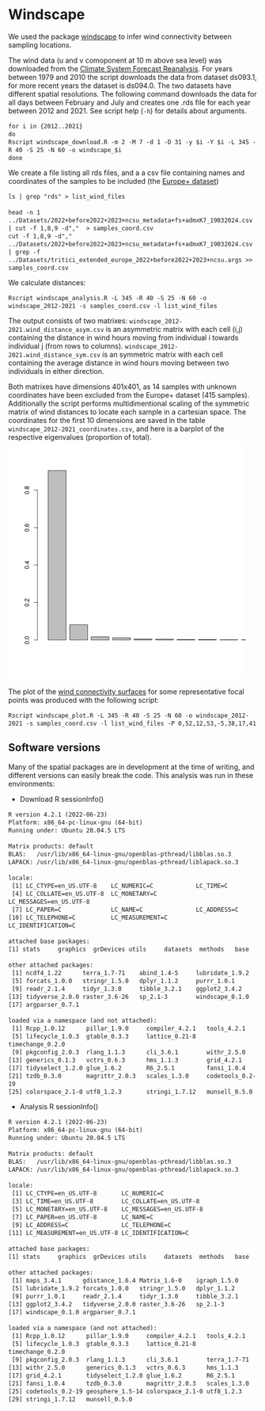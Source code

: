 # Windscape
We used the package [windscape](https://github.com/matthewkling/windscape) to infer wind connectivity between sampling locations.

The wind data (u and v comoponent at 10 m above sea level) was downloaded from the [Climate System Forecast Reanalysis](https://rda.ucar.edu/datasets/).
For years between 1979 and 2010 the script downloads the data from dataset ds093.1, for more recent years the dataset is ds094.0. The two datasets have different spatial resolutions. 
The following command downloads the data for all days between February and July and creates one .rds file for each year between 2012 and 2021. See script help (`-h`) for details about arguments. 

```
for i in {2012..2021}
do 
Rscript windscape_download.R -m 2 -M 7 -d 1 -D 31 -y $i -Y $i -L 345 -R 40 -S 25 -N 60 -o windscape_$i
done
```

We create a file listing all rds files, and a a csv file containing names and coordinates of the samples to be included (the [Europe+ dataset](../Datasets/Datasets.md)) 

```
ls | grep "rds" > list_wind_files

head -n 1 ../Datasets/2022+before2022+2023+ncsu_metadata+fs+admxK7_19032024.csv | cut -f 1,8,9 -d","  > samples_coord.csv
cut -f 1,8,9 -d"," ../Datasets/2022+before2022+2023+ncsu_metadata+fs+admxK7_19032024.csv | grep -f ../Datasets/tritici_extended_europe_2022+before2022+2023+ncsu.args >> samples_coord.csv

```

We calculate distances: 

```
Rscript windscape_analysis.R -L 345 -R 40 -S 25 -N 60 -o windscape_2012-2021 -s samples_coord.csv -l list_wind_files
```

The output consists of two matrixes: 
`windscape_2012-2021.wind_distance_asym.csv` is an asymmetric matrix with each cell (i,j) containing the distance in wind hours moving from individual i towards individual j (from rows to columns). 
`windscape_2012-2021.wind_distance_sym.csv` is an symmetric matrix with each cell containing the average distance in wind hours moving between two individuals in either direction.

Both matrixes have dimensions 401x401, as 14 samples with unknown coordinates have been excluded from the Europe+ dataset (415 samples).
Additionally the script performs multidimentional scaling of the symmetric matrix of wind distances to locate each sample in a cartesian space. The coordinates for the first 10 dimensions are saved in the table `windscape_2012-2021_coordinates.csv`, and here is a barplot of the respective eigenvalues (proportion of total).
![Alt text](wind_eigenv_proportion.png)

The plot of the [wind connectivity surfaces](./2012-2021_allsites_wind_map.pdf) for some representative focal points was produced with the following script:

```
Rscript windscape_plot.R -L 345 -R 40 -S 25 -N 60 -o windscape_2012-2021 -s samples_coord.csv -l list_wind_files -P 0,52,12,53,-5,38,17,41

```

## Software versions
Many of the spatial packages are in development at the time of writing, and different versions can easily break the code. This analysis was run in these environments:


- Download R sessionInfo()
```
R version 4.2.1 (2022-06-23)
Platform: x86_64-pc-linux-gnu (64-bit)
Running under: Ubuntu 20.04.5 LTS

Matrix products: default
BLAS:   /usr/lib/x86_64-linux-gnu/openblas-pthread/libblas.so.3
LAPACK: /usr/lib/x86_64-linux-gnu/openblas-pthread/liblapack.so.3

locale:
 [1] LC_CTYPE=en_US.UTF-8    LC_NUMERIC=C            LC_TIME=C              
 [4] LC_COLLATE=en_US.UTF-8  LC_MONETARY=C           LC_MESSAGES=en_US.UTF-8
 [7] LC_PAPER=C              LC_NAME=C               LC_ADDRESS=C           
[10] LC_TELEPHONE=C          LC_MEASUREMENT=C        LC_IDENTIFICATION=C    

attached base packages:
[1] stats     graphics  grDevices utils     datasets  methods   base     

other attached packages:
 [1] ncdf4_1.22      terra_1.7-71    abind_1.4-5     lubridate_1.9.2
 [5] forcats_1.0.0   stringr_1.5.0   dplyr_1.1.2     purrr_1.0.1    
 [9] readr_2.1.4     tidyr_1.3.0     tibble_3.2.1    ggplot2_3.4.2  
[13] tidyverse_2.0.0 raster_3.6-26   sp_2.1-3        windscape_0.1.0
[17] argparser_0.7.1

loaded via a namespace (and not attached):
 [1] Rcpp_1.0.12      pillar_1.9.0     compiler_4.2.1   tools_4.2.1     
 [5] lifecycle_1.0.3  gtable_0.3.3     lattice_0.21-8   timechange_0.2.0
 [9] pkgconfig_2.0.3  rlang_1.1.3      cli_3.6.1        withr_2.5.0     
[13] generics_0.1.3   vctrs_0.6.3      hms_1.1.3        grid_4.2.1      
[17] tidyselect_1.2.0 glue_1.6.2       R6_2.5.1         fansi_1.0.4     
[21] tzdb_0.3.0       magrittr_2.0.3   scales_1.3.0     codetools_0.2-19
[25] colorspace_2.1-0 utf8_1.2.3       stringi_1.7.12   munsell_0.5.0   

```
- Analysis R sessionInfo()

```
R version 4.2.1 (2022-06-23)
Platform: x86_64-pc-linux-gnu (64-bit)
Running under: Ubuntu 20.04.5 LTS

Matrix products: default
BLAS:   /usr/lib/x86_64-linux-gnu/openblas-pthread/libblas.so.3
LAPACK: /usr/lib/x86_64-linux-gnu/openblas-pthread/liblapack.so.3

locale:
 [1] LC_CTYPE=en_US.UTF-8       LC_NUMERIC=C              
 [3] LC_TIME=en_US.UTF-8        LC_COLLATE=en_US.UTF-8    
 [5] LC_MONETARY=en_US.UTF-8    LC_MESSAGES=en_US.UTF-8   
 [7] LC_PAPER=en_US.UTF-8       LC_NAME=C                 
 [9] LC_ADDRESS=C               LC_TELEPHONE=C            
[11] LC_MEASUREMENT=en_US.UTF-8 LC_IDENTIFICATION=C       

attached base packages:
[1] stats     graphics  grDevices utils     datasets  methods   base     

other attached packages:
 [1] maps_3.4.1      gdistance_1.6.4 Matrix_1.6-0    igraph_1.5.0   
 [5] lubridate_1.9.2 forcats_1.0.0   stringr_1.5.0   dplyr_1.1.2    
 [9] purrr_1.0.1     readr_2.1.4     tidyr_1.3.0     tibble_3.2.1   
[13] ggplot2_3.4.2   tidyverse_2.0.0 raster_3.6-26   sp_2.1-3       
[17] windscape_0.1.0 argparser_0.7.1

loaded via a namespace (and not attached):
 [1] Rcpp_1.0.12      pillar_1.9.0     compiler_4.2.1   tools_4.2.1     
 [5] lifecycle_1.0.3  gtable_0.3.3     lattice_0.21-8   timechange_0.2.0
 [9] pkgconfig_2.0.3  rlang_1.1.3      cli_3.6.1        terra_1.7-71    
[13] withr_2.5.0      generics_0.1.3   vctrs_0.6.3      hms_1.1.3       
[17] grid_4.2.1       tidyselect_1.2.0 glue_1.6.2       R6_2.5.1        
[21] fansi_1.0.4      tzdb_0.3.0       magrittr_2.0.3   scales_1.3.0    
[25] codetools_0.2-19 geosphere_1.5-14 colorspace_2.1-0 utf8_1.2.3      
[29] stringi_1.7.12   munsell_0.5.0
```
